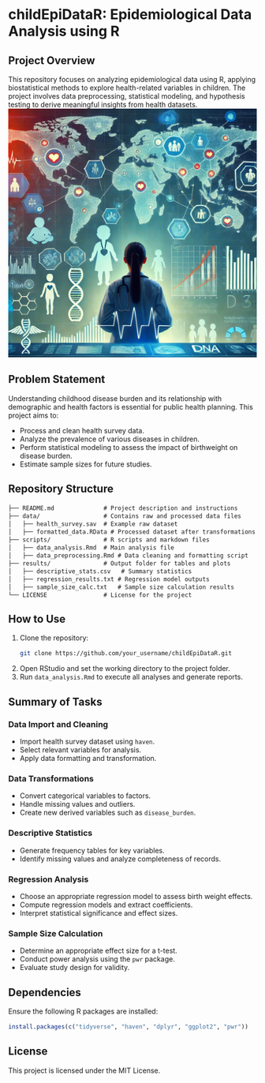 # childEpiDataR: Epidemiological Data Analysis using R

## Project Overview
This repository focuses on analyzing epidemiological data using R, applying biostatistical methods to explore health-related variables in children. The project involves data preprocessing, statistical modeling, and hypothesis testing to derive meaningful insights from health datasets.
                  ![Epidemiological Data Analysis](images/EpiR.webp)


## Problem Statement
Understanding childhood disease burden and its relationship with demographic and health factors is essential for public health planning. This project aims to:
- Process and clean health survey data.
- Analyze the prevalence of various diseases in children.
- Perform statistical modeling to assess the impact of birthweight on disease burden.
- Estimate sample sizes for future studies.

## Repository Structure
```
├── README.md              # Project description and instructions
├── data/                  # Contains raw and processed data files
│   ├── health_survey.sav  # Example raw dataset
│   ├── formatted_data.RData # Processed dataset after transformations
├── scripts/               # R scripts and markdown files
│   ├── data_analysis.Rmd  # Main analysis file
│   ├── data_preprocessing.Rmd # Data cleaning and formatting script
├── results/               # Output folder for tables and plots
│   ├── descriptive_stats.csv   # Summary statistics
│   ├── regression_results.txt # Regression model outputs
│   ├── sample_size_calc.txt   # Sample size calculation results
└── LICENSE                # License for the project
```

## How to Use
1. Clone the repository:
   ```bash
   git clone https://github.com/your_username/childEpiDataR.git
   ```
2. Open RStudio and set the working directory to the project folder.
3. Run `data_analysis.Rmd` to execute all analyses and generate reports.

## Summary of Tasks
### Data Import and Cleaning
- Import health survey dataset using `haven`.
- Select relevant variables for analysis.
- Apply data formatting and transformation.

### Data Transformations
- Convert categorical variables to factors.
- Handle missing values and outliers.
- Create new derived variables such as `disease_burden`.

### Descriptive Statistics
- Generate frequency tables for key variables.
- Identify missing values and analyze completeness of records.

### Regression Analysis
- Choose an appropriate regression model to assess birth weight effects.
- Compute regression models and extract coefficients.
- Interpret statistical significance and effect sizes.

### Sample Size Calculation
- Determine an appropriate effect size for a t-test.
- Conduct power analysis using the `pwr` package.
- Evaluate study design for validity.

## Dependencies
Ensure the following R packages are installed:
```r
install.packages(c("tidyverse", "haven", "dplyr", "ggplot2", "pwr"))
```

## License
This project is licensed under the MIT License.

